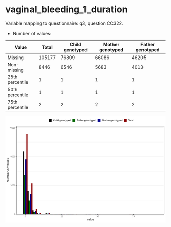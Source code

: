 # vaginal_bleeding_1_duration
Variable mapping to questionnaire: q3, question CC322.
- Number of values:

| Value | Total | Child genotyped | Mother genotyped | Father genotyped |
| ----- | ----- | --------------- | ---------------- | ---------------- |
| Missing | 105177 | 76809 | 66086 | 46205 |
| Non-missing | 8446 | 6546 | 5683 | 4013 |
| 25th percentile | 1 | 1 | 1 | 1 |
| 50th percentile | 1 | 1 | 1 | 1 |
| 75th percentile | 2 | 2 | 2 | 2 |



![](vaginal_bleeding_1_duration_n.png)



